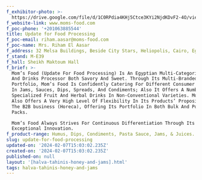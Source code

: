 ```yaml
---
f_exhibitor-photo: >-
  https://drive.google.com/file/d/1C0RPdia4KHj5Ctce3KYi2NjdKDvF2-4O/view?usp=drive_link
f_website-link: www.moms-food.com
f_poc-phone: '+201063885544'
title: Update for Food Processing
f_poc-email: riham.aasar@moms-food.com
f_poc-name: Mrs. Riham El Aasar
f_address: 32 Melsa Buildings, Beside City Stars, Heliopolis, Cairo, Egypt.
f_stand: M-E39
f_hall: Sheikh Maktoum Hall
f_brief: >-
  Mom’s Food (Update For Food Processing) Is An Egyptian Multi-Categorical Food
  And Drinks Processor Both Savory And Sweet. Through Its Multi-Branded
  Portfolio, Mom’s Food Is Confidently Catering For Different Consumer Segments
  In Jams, Sauces, Dips, Spreads, And Condiments; Also It Offers A Number Of
  Specialized Fruit And Herbal Drinks In Non-Conventional Varieties. Mom’s Food
  Also Offers A Very High Level Of Flexibility In Its Products’ Proposition To
  The B2B business (Horeca), Offering Its Portfolio In Both Bulk And Portion
  Packs.

  Mom’s Food Always Strives For Continuous Differentiation Through Its
  Exceptional Innovation.
f_product-range: Humus, Dips, Condiments, Pasta Sauce, Jams, & Juices.
slug: update-for-food-processing
updated-on: '2024-02-07T15:03:02.235Z'
created-on: '2024-02-07T15:03:02.235Z'
published-on: null
layout: '[halva-tahinis-honey-and-jams].html'
tags: halva-tahinis-honey-and-jams
---
```



